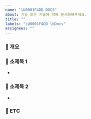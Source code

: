 ```yaml
---
name: "\U0001F4DD DOCS"
about: 기능 또는 기술에 대해 문서화해주세요.
title: ""
labels: "\U0001F4DD \bDocs"
assignees: ""
---
```


### 📝 개요

<!-- 기능 또는 기술에 대해 설명해주세요 -->

### 📍 소제목 1

-

### 📍 소제목 2

-

### 📍 ETC

<!-- 스크린샷, 참고자료, 기타사항 등을 작성해주세요 (Optional) -->

